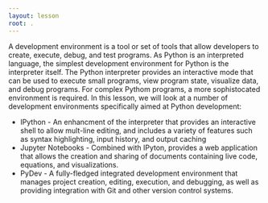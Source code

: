 ```yaml
---
layout: lesson
root: .
---
```


A development environment is a tool or set of tools that allow developers to
create, execute, debug, and test programs.  As Python is 
an interpreted language, the simplest development environment for Python is the 
interpreter itself. The Python interpreter provides an interactive mode that can be used to execute small
programs, view program state, visualize data, and debug programs. For complex Pythom
programs, a more sophistocated environment is required. In this lesson, we will look at a number
of development environments specifically aimed at Python development:

* IPython - An enhancment of the interpreter that provides an interactive shell to allow
mult-line editing, and includes a variety of features such as syntax highlighting,
input history, and output caching
* Jupyter Notebooks - Combined with IPyton, provides a web application that allows the creation 
and sharing of documents containing live code, equations, and visualizations.
* PyDev - A fully-fledged integrated development environment that manages project creation, editing,
execution, and debugging, as well as providing integration with Git and other version control systems. 

